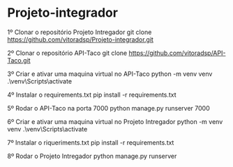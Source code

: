# Projeto-integrador

1º Clonar o repositório Projeto Intregador
    git clone https://github.com/vitoradsp/Projeto-integrador.git

2º Clonar o repositório API-Taco 
    git clone https://github.com/vitoradsp/API-Taco.git

3º Criar e ativar uma maquina virtual no API-Taco
    python -m venv venv
    .\venv\Scripts\activate

4º Instalar o requirements.txt
    pip install -r requirements.txt

5º Rodar o API-Taco na porta 7000
    python manage.py runserver 7000

6º Criar e ativar uma maquina virtual no Projeto Intregador
    python -m venv venv
    .\venv\Scripts\activate

7º Instalar o riqueriments.txt
    pip install -r requirements.txt

8º Rodar o Projeto Intregador
    python manage.py runserver
